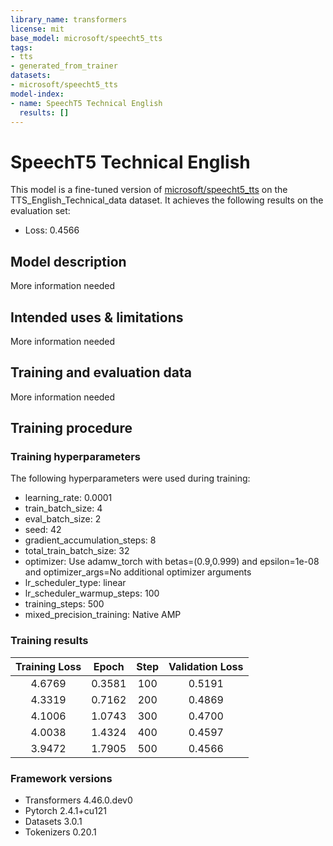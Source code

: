 ```yaml
---
library_name: transformers
license: mit
base_model: microsoft/speecht5_tts
tags:
- tts
- generated_from_trainer
datasets:
- microsoft/speecht5_tts
model-index:
- name: SpeechT5 Technical English
  results: []
---
```


<!-- This model card has been generated automatically according to the information the Trainer had access to. You
should probably proofread and complete it, then remove this comment. -->

# SpeechT5 Technical English

This model is a fine-tuned version of [microsoft/speecht5_tts](https://huggingface.co/microsoft/speecht5_tts) on the TTS_English_Technical_data dataset.
It achieves the following results on the evaluation set:
- Loss: 0.4566

## Model description

More information needed

## Intended uses & limitations

More information needed

## Training and evaluation data

More information needed

## Training procedure

### Training hyperparameters

The following hyperparameters were used during training:
- learning_rate: 0.0001
- train_batch_size: 4
- eval_batch_size: 2
- seed: 42
- gradient_accumulation_steps: 8
- total_train_batch_size: 32
- optimizer: Use adamw_torch with betas=(0.9,0.999) and epsilon=1e-08 and optimizer_args=No additional optimizer arguments
- lr_scheduler_type: linear
- lr_scheduler_warmup_steps: 100
- training_steps: 500
- mixed_precision_training: Native AMP

### Training results

| Training Loss | Epoch  | Step | Validation Loss |
|:-------------:|:------:|:----:|:---------------:|
| 4.6769        | 0.3581 | 100  | 0.5191          |
| 4.3319        | 0.7162 | 200  | 0.4869          |
| 4.1006        | 1.0743 | 300  | 0.4700          |
| 4.0038        | 1.4324 | 400  | 0.4597          |
| 3.9472        | 1.7905 | 500  | 0.4566          |


### Framework versions

- Transformers 4.46.0.dev0
- Pytorch 2.4.1+cu121
- Datasets 3.0.1
- Tokenizers 0.20.1
